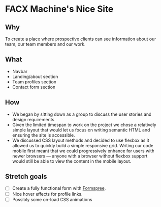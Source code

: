 # FACX Machine's Nice Site

## Why
To create a place where prospective clients can see information about our team, our team members and our work.

## What

+ Navbar
+ Landing/about section
+ Team profiles section
+ Contact form section

## How

+ We began by sitting down as a group to discuss the user stories and design requirements.
+ Given the limited timespan to work on the project we chose a relatively simple layout that would let us focus on writing semantic HTML and ensuring the site is accessible.
+ We discussed CSS layout methods and decided to use flexbox as it allowed us to quickly build a simple responsive grid. Writing our code mobile first meant that we could progressively enhance for users with newer browsers — anyone with a browser without flexbox support would still be able to view the content in the mobile layout.

## Stretch goals

- [ ] Create a fully functional form with [Formspree](http://formspree.io).
- [ ] Nice hover effects for profile links.
- [ ] Possibly some on-load CSS animations

